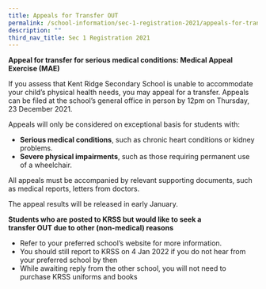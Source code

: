 ```yaml
---
title: Appeals for Transfer OUT
permalink: /school-information/sec-1-registration-2021/appeals-for-transfer-out/
description: ""
third_nav_title: Sec 1 Registration 2021
---
```

**Appeal for transfer for serious medical conditions: Medical Appeal Exercise (MAE)**

If you assess that Kent Ridge Secondary School is unable to accommodate your child’s physical health needs, you may appeal for a transfer. Appeals can be filed at the school’s general office in person by 12pm on Thursday, 23 December 2021.

Appeals will only be considered on exceptional basis for students with:

*   **Serious medical conditions**, such as chronic heart conditions or kidney problems.
*   **Severe physical impairments**, such as those requiring permanent use of a wheelchair.

All appeals must be accompanied by relevant supporting documents, such as medical reports, letters from doctors.

The appeal results will be released in early January.

**Students who are posted to KRSS but would like to seek a transfer OUT due to other (non-medical) reasons**

*   Refer to your preferred school’s website for more information.
*   You should still report to KRSS on 4 Jan 2022 if you do not hear from your preferred school by then
*   While awaiting reply from the other school, you will not need to purchase KRSS uniforms and books